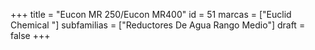 +++
title = "Eucon MR 250/Eucon MR400"
id = 51
marcas = ["Euclid Chemical "]
subfamilias = ["Reductores De Agua Rango Medio"]
draft = false
+++

<!--more-->